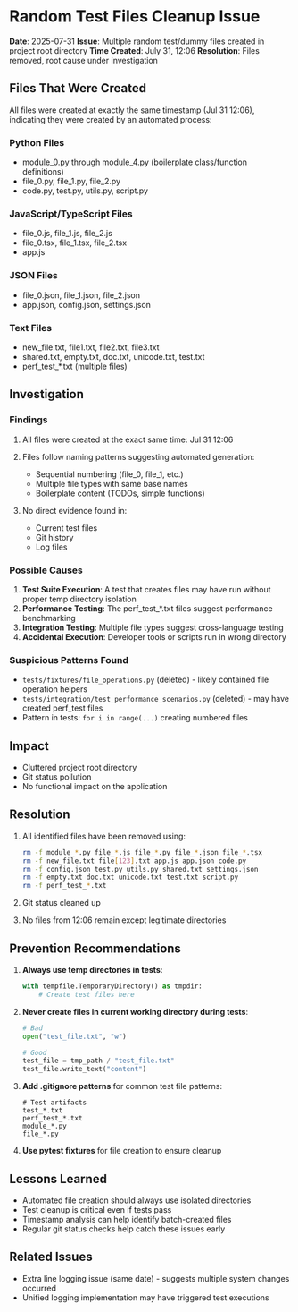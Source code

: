 # Random Test Files Cleanup Issue

**Date**: 2025-07-31
**Issue**: Multiple random test/dummy files created in project root directory
**Time Created**: July 31, 12:06
**Resolution**: Files removed, root cause under investigation

## Files That Were Created

All files were created at exactly the same timestamp (Jul 31 12:06), indicating they were created by an automated process:

### Python Files
- module_0.py through module_4.py (boilerplate class/function definitions)
- file_0.py, file_1.py, file_2.py
- code.py, test.py, utils.py, script.py

### JavaScript/TypeScript Files
- file_0.js, file_1.js, file_2.js
- file_0.tsx, file_1.tsx, file_2.tsx
- app.js

### JSON Files
- file_0.json, file_1.json, file_2.json
- app.json, config.json, settings.json

### Text Files
- new_file.txt, file1.txt, file2.txt, file3.txt
- shared.txt, empty.txt, doc.txt, unicode.txt, test.txt
- perf_test_*.txt (multiple files)

## Investigation

### Findings
1. All files were created at the exact same time: Jul 31 12:06
2. Files follow naming patterns suggesting automated generation:
   - Sequential numbering (file_0, file_1, etc.)
   - Multiple file types with same base names
   - Boilerplate content (TODOs, simple functions)

3. No direct evidence found in:
   - Current test files
   - Git history
   - Log files

### Possible Causes
1. **Test Suite Execution**: A test that creates files may have run without proper temp directory isolation
2. **Performance Testing**: The perf_test_*.txt files suggest performance benchmarking
3. **Integration Testing**: Multiple file types suggest cross-language testing
4. **Accidental Execution**: Developer tools or scripts run in wrong directory

### Suspicious Patterns Found
- `tests/fixtures/file_operations.py` (deleted) - likely contained file operation helpers
- `tests/integration/test_performance_scenarios.py` (deleted) - may have created perf_test files
- Pattern in tests: `for i in range(...)` creating numbered files

## Impact
- Cluttered project root directory
- Git status pollution
- No functional impact on the application

## Resolution
1. All identified files have been removed using:
   ```bash
   rm -f module_*.py file_*.js file_*.py file_*.json file_*.tsx
   rm -f new_file.txt file[123].txt app.js app.json code.py
   rm -f config.json test.py utils.py shared.txt settings.json
   rm -f empty.txt doc.txt unicode.txt test.txt script.py
   rm -f perf_test_*.txt
   ```

2. Git status cleaned up
3. No files from 12:06 remain except legitimate directories

## Prevention Recommendations

1. **Always use temp directories in tests**:
   ```python
   with tempfile.TemporaryDirectory() as tmpdir:
       # Create test files here
   ```

2. **Never create files in current working directory during tests**:
   ```python
   # Bad
   open("test_file.txt", "w")

   # Good
   test_file = tmp_path / "test_file.txt"
   test_file.write_text("content")
   ```

3. **Add .gitignore patterns** for common test file patterns:
   ```
   # Test artifacts
   test_*.txt
   perf_test_*.txt
   module_*.py
   file_*.py
   ```

4. **Use pytest fixtures** for file creation to ensure cleanup

## Lessons Learned
- Automated file creation should always use isolated directories
- Test cleanup is critical even if tests pass
- Timestamp analysis can help identify batch-created files
- Regular git status checks help catch these issues early

## Related Issues
- Extra line logging issue (same date) - suggests multiple system changes occurred
- Unified logging implementation may have triggered test executions
